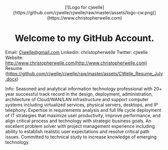 <p align='center'>[![Logo for cjwelle](https://github.com/cjwelle/cjwelle/raw/master/assets/logo-cw.png)](https://www.christopherwelle.com)</p>

<h1 align='center'>Welcome to my GitHub Account. </h1>

Email: Cjwelle@gmail.com
Linkedin: christopherwelle
Twitter: cjwelle
Website: http://www.christopherwelle.com(http://www.christopherwelle.com)
Resume (https://github.com/cjwelle/cjwelle/raw/master/assets/CWelle_Resume_July.docx)

Info:
Seasoned and analytical information technology professional with 20+ year successful track record in the design, deployment, administration, architecture of Cloud/WAN/LAN infrastructure and support computer systems including virtualized services, physical servers, desktops, and IP telephony. Expertise in requirements analysis and full life cycle deployment of IT strategies that maximize user productivity, improve performance, and align critical process and technology with strategic business goals. An excellent problem solver with project management experience including ability to establish realistic user expectations and resolve critical path issues. Committed to technical study to increase knowledge of emerging technology.
